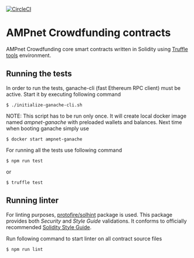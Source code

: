 [![CircleCI](https://circleci.com/gh/AMPnet/ampnet-contracts.svg?style=svg&circle-token=57705136b401402b37ce656c017f5505b355721e)](https://circleci.com/gh/AMPnet/ampnet-contracts)

# AMPnet Crowdfunding contracts

AMPnet Crowdfunding core smart contracts written in Solidity using [Truffle tools](https://truffleframework.com/) environment.

## Running the tests

In order to run the tests, ganache-cli (fast Ethereum RPC client) must be active. Start it by executing following command
```
$ ./initialize-ganache-cli.sh
```

NOTE: This script has to be run only once. It will create local docker image named _ampnet-ganache_ with preloaded wallets and balances. Next time when booting ganache simply use
```
$ docker start ampnet-ganache
```

For running all the tests use following command
```
$ npm run test
```
or 
```
$ truffle test
```

## Running linter

For linting purposes, [protofire/solhint](https://github.com/protofire/solhint) package is used. This package provides both *Security* and *Style Guide* validations. It conforms to officially recommended [Solidity Style Guide](https://solidity.readthedocs.io/en/v0.5.0/style-guide.html).

Run following command to start linter on all contract source files
```
$ npm run lint
```